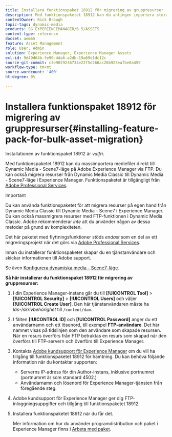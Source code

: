 ```yaml
---
title: Installera funktionspaket 18912 för migrering av gruppresurser
description: Med funktionspaketet 18912 kan du antingen importera stora mängder mediefiler via FTP eller migrera mediefiler från Dynamic Media Classic till Dynamic Media i Adobe Experience Manager. Detta tillvalspaket finns tillgängligt från Adobe support.
contentOwner: Rick Brough
topic-tags: dynamic-media
products: SG_EXPERIENCEMANAGER/6.5/ASSETS
content-type: reference
docset: aem65
feature: Asset Management
role: User, Admin
solution: Experience Manager, Experience Manager Assets
exl-id: 9d49d64b-fe90-4da6-a2db-19a69d1dc12c
source-git-commit: c3e9029236734e22f5d266ac26b923eafbe0a459
workflow-type: tm+mt
source-wordcount: '400'
ht-degree: 0%

---
```


# Installera funktionspaket 18912 för migrering av gruppresurser{#installing-feature-pack-for-bulk-asset-migration}

Installationen av funktionspaket 18912 är *valfri*.

Med funktionspaketet 18912 kan du massimportera mediefiler direkt till Dynamic Media - Scene7-läge på Adobe Experience Manager via FTP. Du kan också migrera resurser från Dynamic Media Classic till Dynamic Media - Scene7-läge i Experience Manager. Funktionspaketet är tillgängligt från [Adobe Professional Services](https://business.adobe.com/customers/consulting-services/main.html).

>[!IMPORTANT]
>
>Du kan använda funktionspaketet för att migrera resurser på egen hand från Dynamic Media Classic till Dynamic Media - Scene7 i Experience Manager. Du kan också massmigrera resurser med FTP-funktionen i Dynamic Media Classic. Adobe rekommenderar *inte* att du använder någon av dessa metoder på grund av komplexiteten.
>
>Det här paketet med flyttningsfunktioner stöds *endast* som en del av ett migreringsprojekt när det görs via [Adobe Professional Services](https://business.adobe.com/customers/consulting-services/main.html).

Innan du installerar funktionspaketet skapar du en tjänstanvändare och skickar informationen till Adobe support.

Se även [Konfigurera dynamiska media - Scene7-läge](/help/assets/config-dms7.md).

**Så här installerar du funktionspaket 18912 för migrering av gruppresurser:**

1. I din Experience Manager-instans går du till **[!UICONTROL Tool]** > **[!UICONTROL Security]** > **[!UICONTROL Users]** och väljer **[!UICONTROL Create User]**. Den här tjänstanvändaren måste ha *läs-/skrivbehörighet* till `/content/dam.`
1. I fälten **[!UICONTROL ID]** och **[!UICONTROL Password]** anger du ett användarnamn och ett lösenord, till exempel **FTP-användare**. Det här namnet visas på tidslinjen som den användare som skapade resursen. När en resurs överförs från FTP betraktas en resurs som skapad när den överförs till FTP-servern och överförs till Experience Manager.
1. Kontakta [Adobe kundsupport för Experience Manager](https://experienceleague.adobe.com/sv?support-solution=General#support) om du vill ha tillgång till funktionspaketet 18912 för hämtning. Du kan behöva följande information när du kontaktar supporten:

   * Serverns IP-adress för din Author-instans, inklusive portnumret (portnumret är som standard 4502.)
   * Användarnamn och lösenord för Experience Manager-tjänsten från föregående steg.

1. Adobe kundsupport för Experience Manager ger dig FTP-inloggningsuppgifter och tillgång till funktionspaketet 18912.
1. Installera funktionspaketet 18912 när du får det.

   Mer information om hur du använder programdistribution och paket i Experience Manager finns i [Arbeta med paket](/help/sites-administering/package-manager.md).
